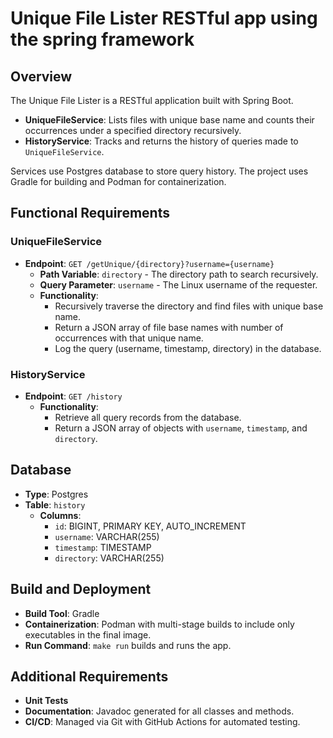 # Unique File Lister RESTful app using the spring framework

## Overview
The Unique File Lister is a RESTful application built with Spring Boot.

- **UniqueFileService**: Lists files with unique base name and counts their occurrences under a specified directory recursively.
- **HistoryService**: Tracks and returns the history of queries made to `UniqueFileService`.

Services use Postgres database to store query history. The project uses Gradle for building and Podman for containerization.

## Functional Requirements

### UniqueFileService
- **Endpoint**: `GET /getUnique/{directory}?username={username}`
  - **Path Variable**: `directory` - The directory path to search recursively.
  - **Query Parameter**: `username` - The Linux username of the requester.
  - **Functionality**: 
    - Recursively traverse the directory and find files with unique base name.
    - Return a JSON array of file base names with number of occurrences with that unique name.
    - Log the query (username, timestamp, directory) in the database.

### HistoryService
- **Endpoint**: `GET /history`
  - **Functionality**: 
    - Retrieve all query records from the database.
    - Return a JSON array of objects with `username`, `timestamp`, and `directory`.

## Database
- **Type**: Postgres
- **Table**: `history`
  - **Columns**:
    - `id`: BIGINT, PRIMARY KEY, AUTO_INCREMENT
    - `username`: VARCHAR(255)
    - `timestamp`: TIMESTAMP
    - `directory`: VARCHAR(255)

## Build and Deployment
- **Build Tool**: Gradle
- **Containerization**: Podman with multi-stage builds to include only executables in the final image.
- **Run Command**: `make run` builds and runs the app.

## Additional Requirements
- **Unit Tests**
- **Documentation**: Javadoc generated for all classes and methods.
- **CI/CD**: Managed via Git with GitHub Actions for automated testing.